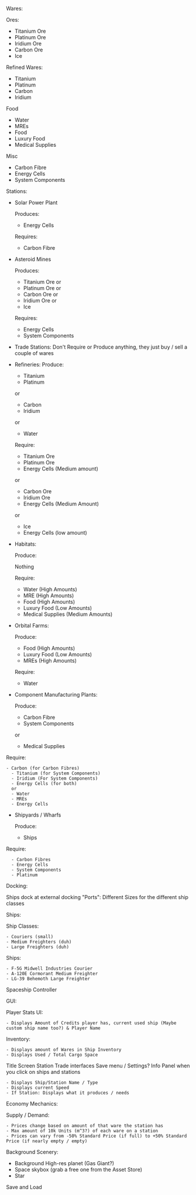 Wares:

 Ores: 
 
  - Titanium Ore
  - Platinum Ore
  - Iridium Ore
  - Carbon Ore
  - Ice
  
 Refined Wares:
 
  - Titanium
  - Platinum
  - Carbon
  - Iridium
  
 Food
 
  - Water
  - MREs
  - Food
  - Luxury Food
  - Medical Supplies
  
 Misc
 
  - Carbon Fibre
  - Energy Cells
  - System Components
 
 Stations:
 
  - Solar Power Plant
  
    Produces:
    
      - Energy Cells
      
    Requires:
    
      - Carbon Fibre
      
  - Asteroid Mines
  
    Produces:
    
      - Titanium Ore
      or
      - Platinum Ore
      or
      - Carbon Ore
      or
      - Iridium Ore
      or
      - Ice
      
    Requires:
      - Energy Cells
      - System Components
      
  - Trade Stations:
    Don't Require or Produce anything, they just buy / sell a couple of wares
    
  - Refineries: 
    Produce:
    
      - Titanium
      - Platinum
      
      or
      
      - Carbon
      - Iridium
      
      or
      
      - Water
      
    Require:
    
      - Titanium Ore
      - Platinum Ore
      - Energy Cells (Medium amount)
      
      or
      
      - Carbon Ore
      - Iridium Ore
      - Energy Cells (Medium Amount)
      
      or
      
      - Ice
      - Energy Cells (low amount)
      
  - Habitats:
  
    Produce:
    
      Nothing
      
    Require:
    
      - Water (High Amounts)
      - MRE (High Amounts)
      - Food (High Amounts)
      - Luxury Food (Low Amounts)
      - Medical Supplies (Medium Amounts)
      
  - Orbital Farms:
   
    Produce:
    
      - Food (High Amounts)
      - Luxury Food (Low Amounts)
      - MREs (High Amounts)
      
    Require:
    
      - Water
  
  - Component Manufacturing Plants:
    
    Produce:
    
      - Carbon Fibre
      - System Components
     
     or
     
     - Medical Supplies
   
   Require:
    
    - Carbon (for Carbon Fibres)
      - Titanium (for System Components)
      - Iridium (For System Components)
      - Energy Cells (for both)
      or
      - Water 
      - MREs
      - Energy Cells
  - Shipyards / Wharfs
  
    Produce:
    
      - Ships
   
   Require:
    
      - Carbon Fibres
      - Energy Cells
      - System Components
      - Platinum

Docking:

  Ships dock at external docking "Ports": Different Sizes for the different ship classes

Ships:

  Ship Classes:
  
    - Couriers (small)
    - Medium Freighters (duh)
    - Large Freighters (duh)
  Ships:
  
    - F-5G Midwell Industries Courier
    - A-120E Cormorant Medium Freighter
    - LG-39 Behemoth Large Freighter

Spaceship Controller

GUI:

  Player Stats UI:
  
    - Displays Amount of Credits player has, current used ship (Maybe custom ship name too?) & Player Name
  Inventory:
  
    - Displays amount of Wares in Ship Inventory
    - Displays Used / Total Cargo Space
    
  Title Screen
  Station Trade interfaces
  Save menu / Settings?
  Info Panel when you click on ships and stations
  
    - Displays Ship/Station Name / Type
    - Displays current Speed
    - If Station: Displays what it produces / needs

Economy Mechanics:

  Supply / Demand:
  
    - Prices change based on amount of that ware the station has
    - Max amount of 10k Units (m^3?) of each ware on a station
    - Prices can vary from -50% Standard Price (if full) to +50% Standard Price (if nearly empty / empty)

Background Scenery:

  - Background High-res planet (Gas Giant?)
  - Space skybox (grab a free one from the Asset Store)
  - Star
  
Save and Load
